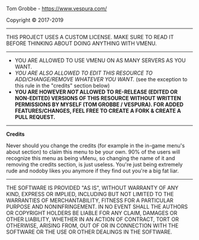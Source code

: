 Tom Grobbe - https://www.vespura.com/

Copyright © 2017-2019

-----

THIS PROJECT USES A CUSTOM LICENSE. MAKE SURE TO READ IT BEFORE THINKING ABOUT DOING ANYTHING WITH VMENU.

-----

- YOU ARE ALLOWED TO USE VMENU ON AS MANY SERVERS AS YOU WANT.
- _YOU ARE ALSO ALLOWED TO EDIT THIS RESOURCE TO ADD/CHANGE/REMOVE WHATEVER YOU WANT._ (see the exception to this rule in the "credits" section below)
- **YOU ARE HOWEVER _NOT_ ALLOWED TO RE-RELEASE (EDITED OR NON-EDITED) VERSIONS OF THIS RESOURCE WITHOUT WRITTEN PERMISSIONS BY MYSELF (TOM GROBBE / VESPURA). FOR ADDED FEATURES/CHANGES, FEEL FREE TO CREATE A FORK & CREATE A PULL REQUEST.**

----

**Credits**

Never should you change the credits (for example in the in-game menu's about section) to claim this menu to be your own. 90% of the users will recognize this menu as being vMenu, so changing the name of it and removing the credits section, is just useless. You're just being extremely rude and nodoby likes you anymore if they find out you're a big fat liar.

-----

THE SOFTWARE IS PROVIDED "AS IS", WITHOUT WARRANTY OF ANY KIND, EXPRESS OR IMPLIED, INCLUDING BUT NOT LIMITED TO THE WARRANTIES OF MERCHANTABILITY, FITNESS FOR A PARTICULAR PURPOSE AND NONINFRINGEMENT.
IN NO EVENT SHALL THE AUTHORS OR COPYRIGHT HOLDERS BE LIABLE FOR ANY CLAIM, DAMAGES OR OTHER LIABILITY, WHETHER IN AN ACTION OF CONTRACT, TORT OR OTHERWISE, ARISING FROM, OUT OF OR IN CONNECTION WITH THE SOFTWARE OR THE USE OR OTHER DEALINGS IN THE SOFTWARE. 

